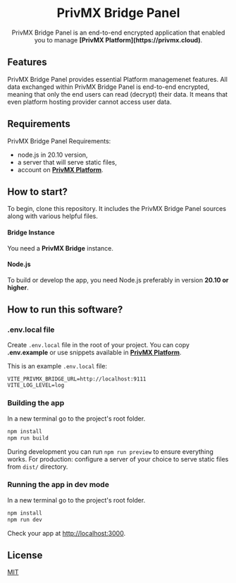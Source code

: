 <div align="center">
   <h1>
      PrivMX Bridge Panel
   </h1>
<p>
PrivMX Bridge Panel is an end-to-end encrypted application that enabled you to manage <b>[PrivMX Platform](https://privmx.cloud)</b>.
</p>
</div>

## Features

PrivMX Bridge Panel provides essential Platform managemenet features. All data exchanged within PrivMX Bridge Panel is end-to-end encrypted, meaning that only the end users can read (decrypt) their data. It means that even platform hosting provider cannot access user data.

## Requirements

PrivMX Bridge Panel Requirements:

-   node.js in 20.10 version,
-   a server that will serve static files,
-   account on <b>[PrivMX Platform](https://privmx.cloud)</b>.

## How to start?

To begin, clone this repository. It includes the PrivMX Bridge Panel sources along with various helpful files.

#### **Bridge Instance**

You need a **PrivMX Bridge** instance.

#### **Node.js**

To build or develop the app, you need Node.js preferably in version **20.10 or higher**.

## How to run this software?

### .env.local file

Create `.env.local` file in the root of your project. You can copy **.env.example** or use snippets available in <b>[PrivMX Platform](https://privmx.cloud)</b>.

This is an example `.env.local` file:

```ENV
VITE_PRIVMX_BRIDGE_URL=http://localhost:9111
VITE_LOG_LEVEL=log
```

### Building the app

In a new terminal go to the project's root folder.

```sh
npm install
npm run build
```

During development you can run `npm run preview` to ensure everything works. For production: configure a server of your choice to serve static files from `dist/` directory.

### Running the app in dev mode

In a new terminal go to the project's root folder.

```sh
npm install
npm run dev
```

Check your app at <http://localhost:3000>.

## License

[MIT](./LICENSE)
